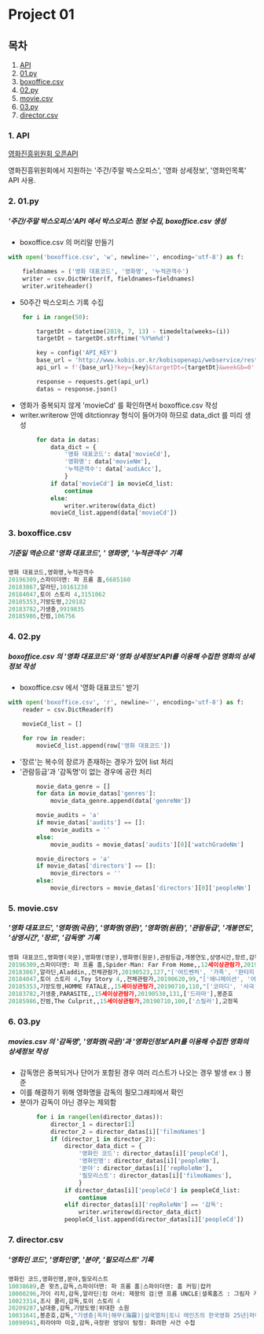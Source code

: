 # Project 01

##  목차

1. [API](https://github.com/JeesooHaa/PJT/blob/master/pjt01#1-API)
2. [01.py](https://github.com/JeesooHaa/PJT/blob/master/pjt01#2-01py)
3. [boxoffice.csv](https://github.com/JeesooHaa/PJT/blob/master/pjt01#3-boxofficecsv)
4. [02.py](https://github.com/JeesooHaa/PJT/blob/master/pjt01#4-02py)
5. [movie.csv](https://github.com/JeesooHaa/PJT/blob/master/pjt01#5-moviecsv)
6. [03.py](https://github.com/JeesooHaa/PJT/blob/master/pjt01#6-03py)
7. [director.csv](https://github.com/JeesooHaa/PJT/blob/master/pjt01#7-directorcsv)



### 1. API

[영화진흥위원회 오픈API](http://www.kobis.or.kr/kobisopenapi/homepg/main/main.do)

영화진흥위원회에서 지원하는 '주간/주말 박스오피스', '영화 상세정보', '영화인목록' API 사용.



###  2. 01.py

##### '주간/주말 박스오피스'API 에서 박스오피스 정보 수집, boxoffice.csv 생성

* boxoffice.csv 의 머리말 만들기
```python
with open('boxoffice.csv', 'w', newline='', encoding='utf-8') as f:

    fieldnames = ('영화 대표코드', '영화명', '누적관객수')
    writer = csv.DictWriter(f, fieldnames=fieldnames)
    writer.writeheader()
```

* 50주간 박스오피스 기록 수집 
```python
    for i in range(50):

        targetDt = datetime(2019, 7, 13) - timedelta(weeks=(i))
        targetDt = targetDt.strftime('%Y%m%d')

        key = config('API_KEY')
        base_url = 'http://www.kobis.or.kr/kobisopenapi/webservice/rest/boxoffice/searchWeeklyBoxOfficeList.json'
        api_url = f'{base_url}?key={key}&targetDt={targetDt}&weekGb=0'

        response = requests.get(api_url)
        datas = response.json()
```

* 영화가 중복되지 않게 'movieCd' 를 확인하면서 boxoffice.csv 작성 
* writer.writerow 안에 ditctionray 형식이 들어가야 하므로 data_dict 를 미리 생성
```python
        for data in datas:
            data_dict = {
                '영화 대표코드': data['movieCd'], 
                '영화명': data['movieNm'], 
                '누적관객수': data['audiAcc'],
                }
            if data['movieCd'] in movieCd_list:
                continue
            else:   
                writer.writerow(data_dict)    
            movieCd_list.append(data['movieCd'])    
```



###  3. boxoffice.csv

#####  기준일 역순으로 '영화 대표코드', ' 영화명', '누적관객수' 기록

```python
영화 대표코드,영화명,누적관객수
20196309,스파이더맨: 파 프롬 홈,6685160
20183867,알라딘,10161238
20184047,토이 스토리 4,3151062
20185353,기방도령,220182
20183782,기생충,9919835
20185986,진범,106756
```



###  4. 02.py

##### boxoffice.csv 의 '영화 대표코드'와 '영화 상세정보'API를 이용해 수집한 영화의 상세정보 작성

* boxoffice.csv 에서 '영화 대표코드' 받기 
```python
with open('boxoffice.csv', 'r', newline='', encoding='utf-8') as f:
    reader = csv.DictReader(f)

    movieCd_list = []

    for row in reader:
        movieCd_list.append(row['영화 대표코드'])
```

* '장르'는 복수의 장르가 존재하는 경우가 있어 list 처리 
* '관람등급'과 '감독명'이 없는 경우에 공란 처리 
```python
        movie_data_genre = []
        for data in movie_datas['genres']:
            movie_data_genre.append(data['genreNm'])

        movie_audits = 'a'
        if movie_datas['audits'] == []:
            movie_audits = ''
        else:
            movie_audits = movie_datas['audits'][0]['watchGradeNm']

        movie_directors = 'a'
        if movie_datas['directors'] == []:
            movie_directors = ''
        else: 
            movie_directors = movie_datas['directors'][0]['peopleNm']
```



### 5. movie.csv

##### '영화 대표코드', '영화명(국문)', '영화명(영문)', '영화명(원문)', '관람등급', '개봉연도', '상영시간', '장르', '감독명' 기록

```python
영화 대표코드,영화명(국문),영화명(영문),영화명(원문),관람등급,개봉연도,상영시간,장르,감독명
20196309,스파이더맨: 파 프롬 홈,Spider-Man: Far From Home,,12세이상관람가,20190702,129,"['액션', '어드벤처', '코미디', 'SF']",존 왓츠
20183867,알라딘,Aladdin,,전체관람가,20190523,127,"['어드벤처', '가족', '판타지']",가이 리치
20184047,토이 스토리 4,Toy Story 4,,전체관람가,20190620,99,"['애니메이션', '어드벤처', '코미디']",조시 쿨리
20185353,기방도령,HOMME FATALE,,15세이상관람가,20190710,110,"['코미디', '사극']",남대중
20183782,기생충,PARASITE,,15세이상관람가,20190530,131,['드라마'],봉준호
20185986,진범,The Culprit,,15세이상관람가,20190710,100,['스릴러'],고정욱
```



### 6. 03.py

##### movies.csv 의 '감독명', '영화명(국문)'과 '영화인정보'API를 이용해 수집한 영화의 상세정보 작성

* 감독명은 중복되거나 단어가 포함된 경우 여러 리스트가 나오는 경우 발생 ex :) 봉준
* 이를 해결하기 위해 영화명을 감독의 필모그래피에서 확인
* 분야가 감독이 아닌 경우는 제외함

```python
        for i in range(len(director_datas)):
            director_1 = director[1]
            director_2 = director_datas[i]['filmoNames']
            if (director_1 in director_2):   
                director_data_dict = {
                    '영화인 코드': director_datas[i]['peopleCd'], 
                    '영화인명': director_datas[i]['peopleNm'], 
                    '분야': director_datas[i]['repRoleNm'],
                    '필모리스트': director_datas[i]['filmoNames'],  
                    }
                if director_datas[i]['peopleCd'] in peopleCd_list:
                    continue
                elif director_datas[i]['repRoleNm'] == '감독':   
                    writer.writerow(director_data_dict)    
                peopleCd_list.append(director_datas[i]['peopleCd'])  
```



### 7. director.csv

##### '영화인 코드', '영화인명', '분야', '필모리스트' 기록

```python
영화인 코드,영화인명,분야,필모리스트
10038689,존 왓츠,감독,스파이더맨: 파 프롬 홈|스파이더맨: 홈 커밍|캅카
10000296,가이 리치,감독,알라딘|킹 아서: 제왕의 검|맨 프롬 UNCLE|셜록홈즈 : 그림자 게임|셜록 홈즈|락큰롤라|리볼버|스웹트 어웨이|스내치|록 스탁 앤 2 스모킹 배럴즈
10023314,조시 쿨리,감독,토이 스토리 4
20209287,남대중,감독,기방도령|위대한 소원
10031641,봉준호,감독,"기생충|옥자|해무(海霧)|설국열차|토니 레인즈의 한국영화 25년|마더|감독들, 김기영을 말하다|괴물|남극일기|살인의 추억|이공|피도 눈물도 없이|플란다스의 개|유령|모텔 선인장|인플루엔자|싱크 & 라이즈|백색인|지리멸렬|프레임 속의 기억들|인디포럼2014 필름1|도쿄!"
10090941,히라야마 미호,감독,극장판 엉덩이 탐정: 화려한 사건 수첩
```

